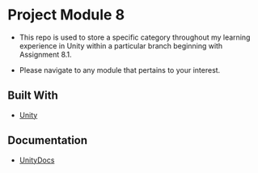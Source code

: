 # Project Module 8

- This repo is used to store a specific category throughout my learning experience in Unity within a particular branch beginning with Assignment 8.1.

- Please navigate to any module that pertains to your interest.

## Built With

* [Unity](https://unity.com/)

## Documentation
* [UnityDocs](https://docs.unity3d.com/Manual/index.html)